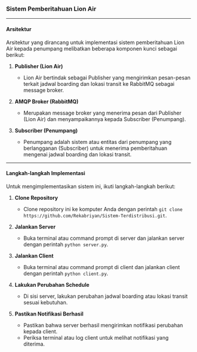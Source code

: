 ### Sistem Pemberitahuan Lion Air

---

#### Arsitektur

Arsitektur yang dirancang untuk implementasi sistem pemberitahuan Lion Air kepada penumpang melibatkan beberapa komponen kunci sebagai berikut:

1. **Publisher (Lion Air)**
   - Lion Air bertindak sebagai Publisher yang mengirimkan pesan-pesan terkait jadwal boarding dan lokasi transit ke RabbitMQ sebagai message broker.

2. **AMQP Broker (RabbitMQ)**
   - Merupakan message broker yang menerima pesan dari Publisher (Lion Air) dan menyampaikannya kepada Subscriber (Penumpang).

3. **Subscriber (Penumpang)**
   - Penumpang adalah sistem atau entitas dari penumpang yang berlangganan (Subscriber) untuk menerima pemberitahuan mengenai jadwal boarding dan lokasi transit.

---

#### Langkah-langkah Implementasi

Untuk mengimplementasikan sistem ini, ikuti langkah-langkah berikut:

1. **Clone Repository**
   - Clone repository ini ke komputer Anda dengan perintah `git clone https://github.com/Rekabriyan/Sistem-Terdistribusi.git`.

2. **Jalankan Server**
   - Buka terminal atau command prompt di server dan jalankan server dengan perintah `python server.py`.

3. **Jalankan Client**
   - Buka terminal atau command prompt di client dan jalankan client dengan perintah `python client.py`.

4. **Lakukan Perubahan Schedule**
   - Di sisi server, lakukan perubahan jadwal boarding atau lokasi transit sesuai kebutuhan.

5. **Pastikan Notifikasi Berhasil**
   - Pastikan bahwa server berhasil mengirimkan notifikasi perubahan kepada client.
   - Periksa terminal atau log client untuk melihat notifikasi yang diterima.

